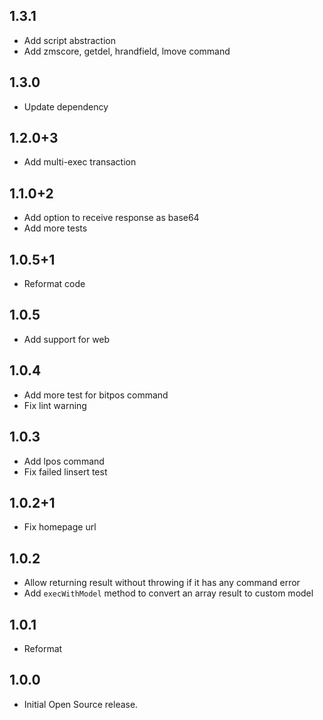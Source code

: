 ## 1.3.1

- Add script abstraction
- Add zmscore, getdel, hrandfield, lmove command

## 1.3.0

- Update dependency

## 1.2.0+3

- Add multi-exec transaction

## 1.1.0+2

- Add option to receive response as base64
- Add more tests

## 1.0.5+1

- Reformat code

## 1.0.5

- Add support for web

## 1.0.4

- Add more test for bitpos command
- Fix lint warning

## 1.0.3

- Add lpos command
- Fix failed linsert test

## 1.0.2+1

- Fix homepage url

## 1.0.2

- Allow returning result without throwing if it has any command error
- Add ```execWithModel``` method to convert an array result to custom model

## 1.0.1

- Reformat

## 1.0.0

- Initial Open Source release.
